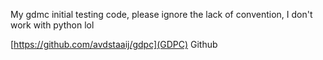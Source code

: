 My gdmc initial testing code, please ignore the lack of convention, I don't work with python lol 

[https://github.com/avdstaaij/gdpc](GDPC) Github 
